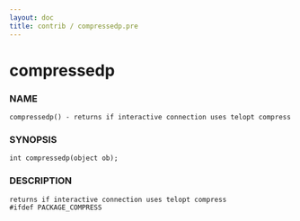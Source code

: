 ```yaml
---
layout: doc
title: contrib / compressedp.pre
---
```

# compressedp

### NAME

    compressedp() - returns if interactive connection uses telopt compress

### SYNOPSIS

    int compressedp(object ob);

### DESCRIPTION

    returns if interactive connection uses telopt compress
    #ifdef PACKAGE_COMPRESS
